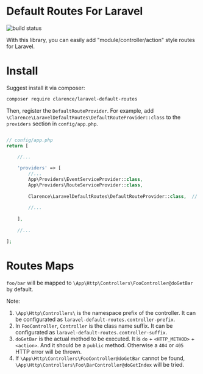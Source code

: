 # Default Routes For Laravel

![build status](https://travis-ci.org/Clarence-pan/laravel-default-routes.svg)

With this library, you can easily add "module/controller/action" style routes for Laravel.

# Install

Suggest install it via composer:

```sh
composer require clarence/laravel-default-routes
```

Then, register the `DefaultRouteProvider`. For example, add `\Clarence\LaravelDefaultRoutes\DefaultRouteProvider::class` to the `providers` section in `config/app.php`.
 
```php

// config/app.php
return [

    //...
    
    'providers' => [
        //...
        App\Providers\EventServiceProvider::class,
        App\Providers\RouteServiceProvider::class,
        
        Clarence\LaravelDefaultRoutes\DefaultRouteProvider::class,  // add DefaultRouteProvider below the RouteServiceProvider
        
        //...
   
    ],
    
    //...

]; 


```
 
# Routes Maps

`foo/bar` will be mapped to `\App\Http\Controllers\FooController@doGetBar` by default. 

Note:

1. `\App\Http\Controllers\` is the namespace prefix of the controller. It can be configurated as `laravel-default-routes.controller-prefix`.
2. In `FooController`, `Controller` is the class name suffix. It can be configurated as `laravel-default-routes.controller-suffix`.
3. `doGetBar` is the actual method to be executed. It is `do` + `<HTTP_METHOD>` + `<action>`. And it should be a `public` method. Otherwise a `404` or `405` HTTP error will be thrown. 
4. If `\App\Http\Controllers\FooController@doGetBar` cannot be found, `\App\Http\Controllers\Foo\BarController@doGetIndex` will be tried.


